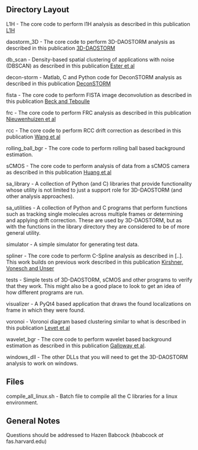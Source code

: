 
## Directory Layout ##

L1H - The core code to perform l1H analysis as described in this publication [L1H](http://dx.doi.org/10.1364/OE.21.028583)

daostorm_3D - The core code to perform 3D-DAOSTORM analysis as described in this publication [3D-DAOSTORM](http://dx.doi.org/10.1186/2192-2853-1-6)

db_scan - Density-based spatial clustering of applications with noise (DBSCAN) as described in this publication [Ester et al](http://www.aaai.org/Papers/KDD/1996/KDD96-037)

decon-storm - Matlab, C and Python code for DeconSTORM analysis as described in this publication [DeconSTORM](http://dx.doi.org/10.1016/j.bpj.2012.03.070)

fista - The core code to perform FISTA image deconvolution as described in this publication [Beck and Teboulle](http://dx.doi.org/10.1137/080716542)

frc - The core code to perform FRC analysis as described in this publication [Nieuwenhuizen et al](http://dx.doi.org/10.1038/nmeth.2448)

rcc - The core code to perform RCC drift correction as described in this publication [Wang et al](http://dx.doi.org/10.1364/OE.22.015982)

rolling_ball_bgr - The core code to perform rolling ball based background estimation.

sCMOS - The core code to perform analysis of data from a sCMOS camera as described in this publication [Huang et al](http://dx.doi.org/10.1038/nmeth.2488)

sa_library - A collection of Python (and C) libraries that provide functionality whose utility is not limited to just a support role for 3D-DAOSTORM (and other analysis approaches).

sa_utilities - A collection of Python and C programs that perform functions such as tracking single molecules across multiple frames or determining and applying drift correction. These are used by 3D-DAOSTORM, but as with the functions in the library directory they are considered to be of more general utility.

simulator - A simple simulator for generating test data.

spliner - The core code to perform C-Spline analysis as described in [..]. This work builds on previous work described in this publication [Kirshner, Vonesch and Unser](http://dx.doi.org/10.1109/ISBI.2013.6556543)

tests - Simple tests of 3D-DAOSTORM, sCMOS and other programs to verify that they work. This might also be a good place to look to get an idea of how different programs are run.

visualizer - A PyQt4 based application that draws the found localizations on frame in which they were found.

voronoi - Voronoi diagram based clustering similar to what is described in this publication [Levet et al](http://dx.doi.org/10.1038/nmeth.3579)

wavelet_bgr - The core code to perform wavelet based background estimation as described in this publication [Galloway et al](http://www.opticsinfobase.org/as/abstract.cfm?URI=as-63-12-1370).

windows_dll - The other DLLs that you will need to get the 3D-DAOSTORM analysis to work on windows.

## Files ##
compile_all_linux.sh - Batch file to compile all the C libraries for a linux environment.

## General Notes ##
Questions should be addressed to Hazen Babcock (hbabcock _at_ fas.harvard.edu)
